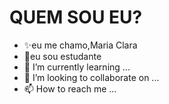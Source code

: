 # QUEM SOU EU?
- :sparkles:eu me chamo,Maria Clara
- :ledger:eu sou estudante
- 🌱 I’m currently learning ...
- 💞️ I’m looking to collaborate on ...
- 📫 How to reach me ...

<!---
bassedon041/bassedon041 is a ✨ special ✨ repository because its `README.md` (this file) appears on your GitHub profile.
You can click the Preview link to take a look at your changes.
--->
